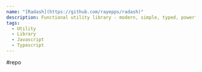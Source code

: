 ```yaml
---
name: "[Radash](https://github.com/rayepps/radash)"
description: Functional utility library - modern, simple, typed, powerful
tags:
  - Utility
  - Library
  - Javascript
  - Typescript
---
```

#repo